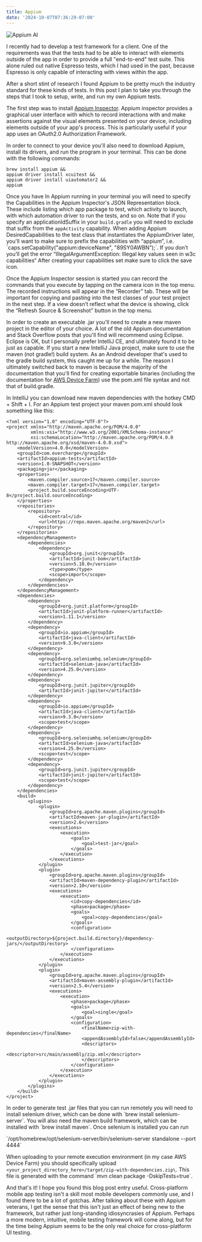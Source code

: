 ```yaml
---
title: Appium
date: '2024-10-07T07:36:29-07:00'
---
```

![Appium AI](/assets/appium-sm.jpeg)

I recently had to develop a test framework for a client.  One of the requirements was that the tests had to be able to interact with elements outside of the app in order to provide a full "end-to-end" test suite.  This alone ruled out native Espresso tests, which I had used in the past, because Espresso is only capable of interacting with views within the app.

After a short stint of research I found Appium to be pretty much the industry standard for these kinds of tests.  In this post I plan to take you through the steps that I took to setup, write, and run my own Appium tests.  

The first step was to install [Appium Inspector](https://github.com/appium/appium-inspector/releases). Appium inspector provides a graphical user interface with which to record interactions with and make assertions against the visual elements presented on your device, including elements outside of your app's process.  This is particularly useful if your app uses an OAuth2.0 Authorization Framework.  

In order to connect to your device you'll also need to download Appium, install its drivers, and run the program in your terminal.  This can be done with the following commands:

```
brew install appium && 
appium driver install xcuitest &&
appium driver install uiautomator2 &&
appium
```

Once you have In Appium running in your terminal you will need to specify the Capabilities in the Appium Inspector's JSON Representation block. These include listing which app package to test, which activity to launch, with which automation driver to run the tests, and so on.  Note that if you specify an applicationIdSuffix in your `build.gradle` you will need to exclude that suffix from the `appActivity` capability. When adding Appium DesiredCapabilities to the test class that instantiates the AppiumDriver later, you'll want to make sure to prefix the capabilities with “appium”, i.e. \`caps.setCapability("appium:deviceName", "89SY0AWBN”);\`.  If you don’t you’ll get the error “IllegalArgumentException: Illegal key values seen in w3c capabilities“ After creating your capabilities set make sure to click the save icon.

Once the Appium Inspector session is started you can record the commands that you execute by tapping on the camera icon in the top menu.  The recorded instructions will appear in the “Recorder” tab.  These will be important for copying and pasting into the test classes of your test project in the next step. If a view doesn’t reflect what the device is showing, click the “Refresh Source & Screenshot” button in the top menu.

In order to create an executable .jar you'll need to create a new maven project in the editor of your choice. A lot of the old Appium documentation and Stack Overflow posts that you'll find will recommend using Eclipse.  Eclipse is OK, but I personally prefer IntelliJ CE, and ultimately found it to be just as capable.   If you start a new IntelliJ Java project, make sure to use the maven (not gradle!) build system.  As an Android developer that's used to the gradle build system, this caught me up for a while.  The reason I ultimately switched back to maven is because the majority of the documentation that you'll find for creating exportable binaries (including the documentation for [AWS Device Farm](https://docs.aws.amazon.com/devicefarm/latest/developerguide/test-types-appium-integrate.html)) use the pom.xml file syntax and not that of build.gradle. 

In IntelliJ you can download new maven dependencies with the hotkey CMD + Shift + I.  For an Appium test project your maven pom.xml should look something like this:

```
<?xml version="1.0" encoding="UTF-8"?>
<project xmlns="http://maven.apache.org/POM/4.0.0"
         xmlns:xsi="http://www.w3.org/2001/XMLSchema-instance"
         xsi:schemaLocation="http://maven.apache.org/POM/4.0.0 http://maven.apache.org/xsd/maven-4.0.0.xsd">
    <modelVersion>4.0.0</modelVersion>
    <groupId>com.evercharge</groupId>
    <artifactId>appium-tests</artifactId>
    <version>1.0-SNAPSHOT</version>
    <packaging>jar</packaging>
    <properties>
        <maven.compiler.source>17</maven.compiler.source>
        <maven.compiler.target>17</maven.compiler.target>
        <project.build.sourceEncoding>UTF-8</project.build.sourceEncoding>
    </properties>
    <repositories>
        <repository>
            <id>central</id>
            <url>https://repo.maven.apache.org/maven2</url>
        </repository>
    </repositories>
    <dependencyManagement>
        <dependencies>
            <dependency>
                <groupId>org.junit</groupId>
                <artifactId>junit-bom</artifactId>
                <version>5.10.0</version>
                <type>pom</type>
                <scope>import</scope>
            </dependency>
        </dependencies>
    </dependencyManagement>
    <dependencies>
        <dependency>
            <groupId>org.junit.platform</groupId>
            <artifactId>junit-platform-runner</artifactId>
            <version>1.11.1</version>
        </dependency>
        <dependency>
            <groupId>io.appium</groupId>
            <artifactId>java-client</artifactId>
            <version>9.3.0</version>
        </dependency>
        <dependency>
            <groupId>org.seleniumhq.selenium</groupId>
            <artifactId>selenium-java</artifactId>
            <version>4.25.0</version>
        </dependency>
        <dependency>
            <groupId>org.junit.jupiter</groupId>
            <artifactId>junit-jupiter</artifactId>
        </dependency>
        <dependency>
            <groupId>io.appium</groupId>
            <artifactId>java-client</artifactId>
            <version>9.3.0</version>
            <scope>test</scope>
        </dependency>
        <dependency>
            <groupId>org.seleniumhq.selenium</groupId>
            <artifactId>selenium-java</artifactId>
            <version>4.25.0</version>
            <scope>test</scope>
        </dependency>
        <dependency>
            <groupId>org.junit.jupiter</groupId>
            <artifactId>junit-jupiter</artifactId>
            <scope>test</scope>
        </dependency>
    </dependencies>
    <build>
        <plugins>
            <plugin>
                <groupId>org.apache.maven.plugins</groupId>
                <artifactId>maven-jar-plugin</artifactId>
                <version>2.6</version>
                <executions>
                    <execution>
                        <goals>
                            <goal>test-jar</goal>
                        </goals>
                    </execution>
                </executions>
            </plugin>
            <plugin>
                <groupId>org.apache.maven.plugins</groupId>
                <artifactId>maven-dependency-plugin</artifactId>
                <version>2.10</version>
                <executions>
                    <execution>
                        <id>copy-dependencies</id>
                        <phase>package</phase>
                        <goals>
                            <goal>copy-dependencies</goal>
                        </goals>
                        <configuration>
                            <outputDirectory>${project.build.directory}/dependency-jars/</outputDirectory>
                        </configuration>
                    </execution>
                </executions>
            </plugin>
            <plugin>
                <groupId>org.apache.maven.plugins</groupId>
                <artifactId>maven-assembly-plugin</artifactId>
                <version>2.5.4</version>
                <executions>
                    <execution>
                        <phase>package</phase>
                        <goals>
                            <goal>single</goal>
                        </goals>
                        <configuration>
                            <finalName>zip-with-dependencies</finalName>
                            <appendAssemblyId>false</appendAssemblyId>
                            <descriptors>
                                <descriptor>src/main/assembly/zip.xml</descriptor>
                            </descriptors>
                        </configuration>
                    </execution>
                </executions>
            </plugin>
        </plugins>
    </build>
</project>
```

In order to generate test .jar files that you can run remotely you will need to install selenium driver, which can be done with \`brew install selenium-server\`.  You will also need the maven build framework, which can be installed with \`brew install maven\`. Once selenium is installed you can run 

\`/opt/homebrew/opt/selenium-server/bin/selenium-server standalone --port 4444\` 

When uploading to your remote execution environment (in my case AWS Device Farm) you should specifically upload `<your_project_directory_here>/target/zip-with-dependencies.zip\`.  This file is generated with the command \`mvn clean package -DskipTests=true\`.

And that's it!  I hope you found this blog post entry useful.  Cross-platform mobile app testing isn't a skill most mobile developers commonly use, and I found there to be a lot of gotchas.  After talking about these with Appium veterans, I get the sense that this isn't just an effect of being new to the framework, but rather just long-standing idiosyncrasies of Appium.   Perhaps a more modern, intuitive, mobile testing framework will come along, but for the time being Appium seems to be the only real choice for cross-platform UI testing.
